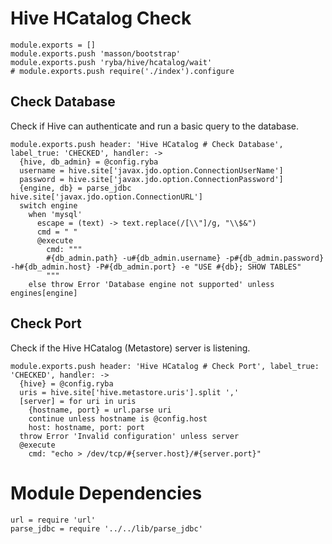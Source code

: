 
# Hive HCatalog Check

    module.exports = []
    module.exports.push 'masson/bootstrap'
    module.exports.push 'ryba/hive/hcatalog/wait'
    # module.exports.push require('./index').configure

## Check Database

Check if Hive can authenticate and run a basic query to the database.

    module.exports.push header: 'Hive HCatalog # Check Database', label_true: 'CHECKED', handler: ->
      {hive, db_admin} = @config.ryba
      username = hive.site['javax.jdo.option.ConnectionUserName']
      password = hive.site['javax.jdo.option.ConnectionPassword']
      {engine, db} = parse_jdbc hive.site['javax.jdo.option.ConnectionURL']
      switch engine
        when 'mysql'
          escape = (text) -> text.replace(/[\\"]/g, "\\$&")
          cmd = " "
          @execute
            cmd: """
            #{db_admin.path} -u#{db_admin.username} -p#{db_admin.password} -h#{db_admin.host} -P#{db_admin.port} -e "USE #{db}; SHOW TABLES"
            """
        else throw Error 'Database engine not supported' unless engines[engine]

## Check Port

Check if the Hive HCatalog (Metastore) server is listening.

    module.exports.push header: 'Hive HCatalog # Check Port', label_true: 'CHECKED', handler: ->
      {hive} = @config.ryba
      uris = hive.site['hive.metastore.uris'].split ','
      [server] = for uri in uris
        {hostname, port} = url.parse uri
        continue unless hostname is @config.host
        host: hostname, port: port
      throw Error 'Invalid configuration' unless server
      @execute
        cmd: "echo > /dev/tcp/#{server.host}/#{server.port}"

# Module Dependencies

    url = require 'url'
    parse_jdbc = require '../../lib/parse_jdbc'

